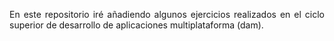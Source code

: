 <p align="justify">
En este repositorio iré añadiendo algunos ejercicios realizados en el ciclo superior de desarrollo de aplicaciones multiplataforma (dam).
</p>
